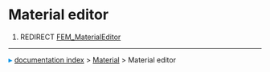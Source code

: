 # Material editor
1.  REDIRECT [FEM\_MaterialEditor](FEM_MaterialEditor.md)



---
![](images/Right_arrow.png) [documentation index](../README.md) > [Material](Material_Workbench.md) > Material editor
